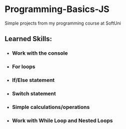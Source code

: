 # Programming-Basics-JS
Simple projects from my programming course at SoftUni

## Learned Skills: 

- ### Work with the console 
- ### For loops 
- ### If/Else statement 
- ### Switch statement 
- ### Simple calculations/operations 
- ### Work with While Loop and Nested Loops
